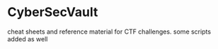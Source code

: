 # CyberSecVault
cheat sheets and reference material for CTF challenges. some scripts added as well 
